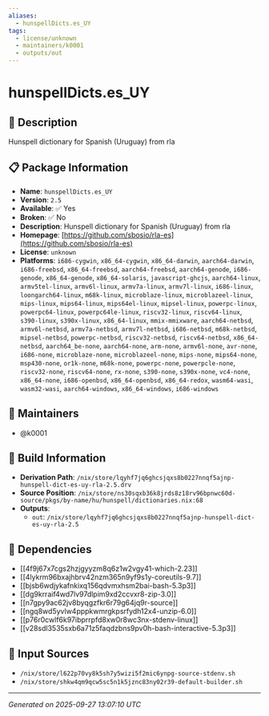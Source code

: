 ```yaml
---
aliases:
  - hunspellDicts.es_UY
tags:
  - license/unknown
  - maintainers/k0001
  - outputs/out
---
```


# hunspellDicts.es_UY

## 📝 Description

Hunspell dictionary for Spanish (Uruguay) from rla

## 📋 Package Information

- **Name**: `hunspellDicts.es_UY`
- **Version**: `2.5`
- **Available**: ✅ Yes
- **Broken**: ✅ No
- **Description**: Hunspell dictionary for Spanish (Uruguay) from rla
- **Homepage**: [https://github.com/sbosio/rla-es](https://github.com/sbosio/rla-es)
- **License**: `unknown`
- **Platforms**: `i686-cygwin`, `x86_64-cygwin`, `x86_64-darwin`, `aarch64-darwin`, `i686-freebsd`, `x86_64-freebsd`, `aarch64-freebsd`, `aarch64-genode`, `i686-genode`, `x86_64-genode`, `x86_64-solaris`, `javascript-ghcjs`, `aarch64-linux`, `armv5tel-linux`, `armv6l-linux`, `armv7a-linux`, `armv7l-linux`, `i686-linux`, `loongarch64-linux`, `m68k-linux`, `microblaze-linux`, `microblazeel-linux`, `mips-linux`, `mips64-linux`, `mips64el-linux`, `mipsel-linux`, `powerpc-linux`, `powerpc64-linux`, `powerpc64le-linux`, `riscv32-linux`, `riscv64-linux`, `s390-linux`, `s390x-linux`, `x86_64-linux`, `mmix-mmixware`, `aarch64-netbsd`, `armv6l-netbsd`, `armv7a-netbsd`, `armv7l-netbsd`, `i686-netbsd`, `m68k-netbsd`, `mipsel-netbsd`, `powerpc-netbsd`, `riscv32-netbsd`, `riscv64-netbsd`, `x86_64-netbsd`, `aarch64_be-none`, `aarch64-none`, `arm-none`, `armv6l-none`, `avr-none`, `i686-none`, `microblaze-none`, `microblazeel-none`, `mips-none`, `mips64-none`, `msp430-none`, `or1k-none`, `m68k-none`, `powerpc-none`, `powerpcle-none`, `riscv32-none`, `riscv64-none`, `rx-none`, `s390-none`, `s390x-none`, `vc4-none`, `x86_64-none`, `i686-openbsd`, `x86_64-openbsd`, `x86_64-redox`, `wasm64-wasi`, `wasm32-wasi`, `aarch64-windows`, `x86_64-windows`, `i686-windows`
## 👥 Maintainers

- @k0001


## 🔧 Build Information

- **Derivation Path**: `/nix/store/lqyhf7jq6ghcsjqxs8b0227nnqf5ajnp-hunspell-dict-es-uy-rla-2.5.drv`
- **Source Position**: `/nix/store/ns30sqxb36k8jrds8z18rv96bpnwc60d-source/pkgs/by-name/hu/hunspell/dictionaries.nix:68`
- **Outputs**:
  - `out`:  `/nix/store/lqyhf7jq6ghcsjqxs8b0227nnqf5ajnp-hunspell-dict-es-uy-rla-2.5`

## 🔗 Dependencies

- [[4f9j67x7cgs2hzjgyyzm8q6z1w2vgy41-which-2.23]]
- [[4lykrm96bxajhbrv42nzm365n9yf9s1y-coreutils-9.7]]
- [[bjsb6wdjykafnkixq156qdvmxhsm2bai-bash-5.3p3]]
- [[dg9krraif4wd7lv97dlpim9xd2ccvxr8-zip-3.0]]
- [[n7gpy9ac62jv8byqgzfkr6r79g64jq9r-source]]
- [[ngq8wd5yvlw4pppkwmrgkpsrfydh12x4-unzip-6.0]]
- [[p76r0cwlf6k97ibprrpfd8xw0r8wc3nx-stdenv-linux]]
- [[v28sdl3535sxb6a71z5faqdzbns9pv0h-bash-interactive-5.3p3]]

## 📁 Input Sources

- `/nix/store/l622p70vy8k5sh7y5wizi5f2mic6ynpg-source-stdenv.sh`
- `/nix/store/shkw4qm9qcw5sc5n1k5jznc83ny02r39-default-builder.sh`

---
*Generated on 2025-09-27 13:07:10 UTC*
